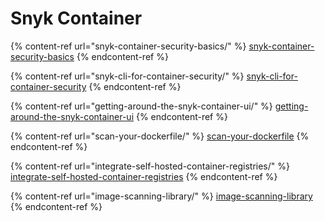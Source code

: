 # Snyk Container

{% content-ref url="snyk-container-security-basics/" %}
[snyk-container-security-basics](snyk-container-security-basics/)
{% endcontent-ref %}

{% content-ref url="snyk-cli-for-container-security/" %}
[snyk-cli-for-container-security](snyk-cli-for-container-security/)
{% endcontent-ref %}

{% content-ref url="getting-around-the-snyk-container-ui/" %}
[getting-around-the-snyk-container-ui](getting-around-the-snyk-container-ui/)
{% endcontent-ref %}

{% content-ref url="scan-your-dockerfile/" %}
[scan-your-dockerfile](scan-your-dockerfile/)
{% endcontent-ref %}

{% content-ref url="integrate-self-hosted-container-registries/" %}
[integrate-self-hosted-container-registries](integrate-self-hosted-container-registries/)
{% endcontent-ref %}

{% content-ref url="image-scanning-library/" %}
[image-scanning-library](image-scanning-library/)
{% endcontent-ref %}
